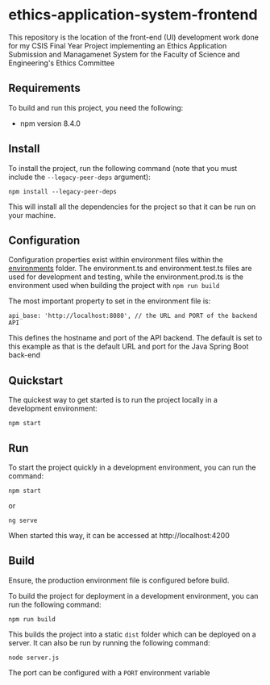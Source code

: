 # ethics-application-system-frontend
This repository is the location of the front-end (UI) development work done for my CSIS Final Year Project implementing an Ethics Application Submission and Managamenet System for the Faculty of Science and Engineering's Ethics Committee

## Requirements
To build and run this project, you need the following:
* npm version 8.4.0

## Install
To install the project, run the following command (note that you must include the `--legacy-peer-deps` argument):
```
npm install --legacy-peer-deps
```

This will install all the dependencies for the project so that it can be run on your machine.

## Configuration
Configuration properties exist within environment files within the [environments](src/environments/) folder. The environment.ts and environment.test.ts
files are used for development and testing, while the environment.prod.ts is the environment used when building the project with `npm run build`

The most important property to set in the environment file is:
```
api_base: 'http://localhost:8080', // the URL and PORT of the backend API
```

This defines the hostname and port of the API backend. The default is set to this example as that is the default URL and port for the Java Spring Boot back-end

## Quickstart
The quickest way to get started is to run the project locally in a development environment:
```
npm start
```

## Run
To start the project quickly in a development environment, you can run the command:
```
npm start
```

or 

```
ng serve
```

When started this way, it can be accessed at http://localhost:4200

## Build
Ensure, the production environment file is configured before build.

To build the project for deployment in a development environment, you can run the following command:
```
npm run build
```

This builds the project into a static `dist` folder which can be deployed on a server. It can also be run by running the following
command:
```
node server.js
```

The port can be configured with a `PORT` environment variable